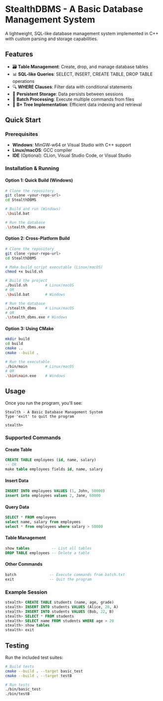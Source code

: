 # StealthDBMS - A Basic Database Management System

A lightweight, SQL-like database management system implemented in C++ with custom parsing and storage capabilities.

## Features

- 🗃️ **Table Management**: Create, drop, and manage database tables
- 📊 **SQL-like Queries**: SELECT, INSERT, CREATE TABLE, DROP TABLE operations
- 🔍 **WHERE Clauses**: Filter data with conditional statements
- 💾 **Persistent Storage**: Data persists between sessions
- 🔄 **Batch Processing**: Execute multiple commands from files
- 🌲 **B+ Tree Implementation**: Efficient data indexing and retrieval

## Quick Start

### Prerequisites

- **Windows**: MinGW-w64 or Visual Studio with C++ support
- **Linux/macOS**: GCC compiler
- **IDE** (Optional): CLion, Visual Studio Code, or Visual Studio

### Installation & Running

#### Option 1: Quick Build (Windows)

```bash
# Clone the repository
git clone <your-repo-url>
cd StealthDBMS

# Build and run (Windows)
.\build.bat

# Run the database
.\stealth_dbms.exe
```

#### Option 2: Cross-Platform Build

```bash
# Clone the repository
git clone <your-repo-url>
cd StealthDBMS

# Make build script executable (Linux/macOS)
chmod +x build.sh

# Build the project
./build.sh        # Linux/macOS
# OR
.\build.bat       # Windows

# Run the database
./stealth_dbms    # Linux/macOS
# OR
.\stealth_dbms.exe # Windows
```

#### Option 3: Using CMake

```bash
mkdir build
cd build
cmake ..
cmake --build .

# Run the executable
./bin/main        # Linux/macOS
# OR
.\bin\main.exe    # Windows
```

## Usage

Once you run the program, you'll see:

```
Stealth - A Basic Database Management System
Type 'exit' to quit the program

stealth>
```

### Supported Commands

#### Create Table

```sql
CREATE TABLE employees (id, name, salary)
-- OR
make table employees fields id, name, salary
```

#### Insert Data

```sql
INSERT INTO employees VALUES (1, John, 50000)
insert into employees values 2, Jane, 60000
```

#### Query Data

```sql
SELECT * FROM employees
select name, salary from employees
select * from employees where salary > 50000
```

#### Table Management

```sql
show tables          -- List all tables
DROP TABLE employees -- Delete a table
```

#### Other Commands

```sql
batch               -- Execute commands from batch.txt
exit                -- Quit the program
```

### Example Session

```sql
stealth> CREATE TABLE students (name, age, grade)
stealth> INSERT INTO students VALUES (Alice, 20, A)
stealth> INSERT INTO students VALUES (Bob, 22, B)
stealth> SELECT * FROM students
stealth> SELECT name FROM students WHERE age > 20
stealth> show tables
stealth> exit
```

## Testing

Run the included test suites:

```bash
# Build tests
cmake --build . --target basic_test
cmake --build . --target testB

# Run tests
./bin/basic_test
./bin/testB
```
